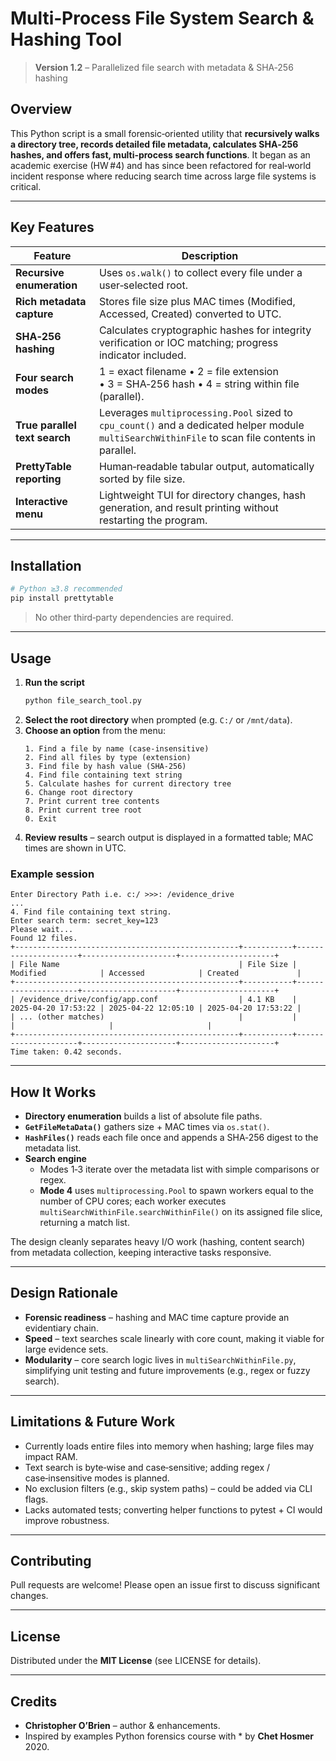 # Multi‑Process File System Search & Hashing Tool

> **Version 1.2** – Parallelized file search with metadata & SHA‑256 hashing

## Overview

This Python script is a small forensic‑oriented utility that **recursively walks a directory tree, records detailed file metadata, calculates SHA‑256 hashes, and offers fast, multi‑process search functions**.  It began as an academic exercise (HW #4) and has since been refactored for real‑world incident response where reducing search time across large file systems is critical.

---

## Key Features

| Feature                       | Description                                                                                                                                      |
| ----------------------------- | ------------------------------------------------------------------------------------------------------------------------------------------------ |
| **Recursive enumeration**     | Uses `os.walk()` to collect every file under a user‑selected root.                                                                               |
| **Rich metadata capture**     | Stores file size plus MAC times (Modified, Accessed, Created) converted to UTC.                                                                  |
| **SHA‑256 hashing**           | Calculates cryptographic hashes for integrity verification or IOC matching; progress indicator included.                                         |
| **Four search modes**         | 1 = exact filename • 2 = file extension • 3 = SHA‑256 hash • 4 = string within file (parallel).                                                  |
| **True parallel text search** | Leverages `multiprocessing.Pool` sized to `cpu_count()` and a dedicated helper module `multiSearchWithinFile` to scan file contents in parallel. |
| **PrettyTable reporting**     | Human‑readable tabular output, automatically sorted by file size.                                                                                |
| **Interactive menu**          | Lightweight TUI for directory changes, hash generation, and result printing without restarting the program.                                      |

---

## Installation

```bash
# Python ≥3.8 recommended
pip install prettytable
```

> No other third‑party dependencies are required.

---

## Usage

1. **Run the script**
   ```bash
   python file_search_tool.py
   ```
2. **Select the root directory** when prompted (e.g. `C:/` or `/mnt/data`).
3. **Choose an option** from the menu:
   ```text
   1. Find a file by name (case‑insensitive)
   2. Find all files by type (extension)
   3. Find file by hash value (SHA‑256)
   4. Find file containing text string
   5. Calculate hashes for current directory tree
   6. Change root directory
   7. Print current tree contents
   8. Print current tree root
   0. Exit
   ```
4. **Review results** – search output is displayed in a formatted table; MAC times are shown in UTC.

### Example session

```text
Enter Directory Path i.e. c:/ >>>: /evidence_drive
...
4. Find file containing text string.
Enter search term: secret_key=123
Please wait...
Found 12 files.
+--------------------------------------------------+-----------+---------------------+---------------------+---------------------+
| File Name                                        | File Size | Modified            | Accessed            | Created             |
+--------------------------------------------------+-----------+---------------------+---------------------+---------------------+
| /evidence_drive/config/app.conf                  | 4.1 KB    | 2025‑04‑20 17:53:22 | 2025‑04‑22 12:05:10 | 2025‑04‑20 17:53:22 |
| ... (other matches)                              |           |                     |                     |                     |
+--------------------------------------------------+-----------+---------------------+---------------------+---------------------+
Time taken: 0.42 seconds.
```

---

## How It Works

- **Directory enumeration** builds a list of absolute file paths.
- **`GetFileMetaData()`** gathers size + MAC times via `os.stat()`.
- **`HashFiles()`** reads each file once and appends a SHA‑256 digest to the metadata list.
- **Search engine**
  - Modes 1‑3 iterate over the metadata list with simple comparisons or regex.
  - **Mode 4** uses `multiprocessing.Pool` to spawn workers equal to the number of CPU cores; each worker executes `multiSearchWithinFile.searchWithinFile()` on its assigned file slice, returning a match list.

The design cleanly separates heavy I/O work (hashing, content search) from metadata collection, keeping interactive tasks responsive.

---

## Design Rationale

- **Forensic readiness** – hashing and MAC time capture provide an evidentiary chain.
- **Speed** – text searches scale linearly with core count, making it viable for large evidence sets.
- **Modularity** – core search logic lives in `multiSearchWithinFile.py`, simplifying unit testing and future improvements (e.g., regex or fuzzy search).

---

## Limitations & Future Work

- Currently loads entire files into memory when hashing; large files may impact RAM.
- Text search is byte‑wise and case‑sensitive; adding regex / case‑insensitive modes is planned.
- No exclusion filters (e.g., skip system paths) – could be added via CLI flags.
- Lacks automated tests; converting helper functions to pytest + CI would improve robustness.

---

## Contributing

Pull requests are welcome!  Please open an issue first to discuss significant changes.

---

## License

Distributed under the **MIT License** (see LICENSE for details).

---

## Credits

- **Christopher O’Brien** – author & enhancements.
- Inspired by examples Python forensics course with * by **Chet Hosmer** 2020.

